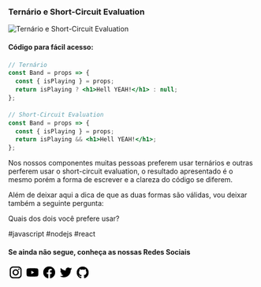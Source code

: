 ### Ternário e Short-Circuit Evaluation

![Ternário e Short-Circuit Evaluation](https://github.com/emersonbrogadev/social-media-snippets/blob/master/content/2019-08-12-ternary-and-short-circuit-evaluation/2019-08-12-ternary-and-short-circuit-evaluation.jpg)

#### Código para fácil acesso:

```jsx
// Ternário
const Band = props => {
  const { isPlaying } = props;
  return isPlaying ? <h1>Hell YEAH!</h1> : null;
};

// Short-Circuit Evaluation
const Band = props => {
  const { isPlaying } = props;
  return isPlaying && <h1>Hell YEAH!</h1>;
};
```

Nos nossos componentes muitas pessoas preferem usar ternários e outras perferem usar o short-circuit evaluation, o resultado apresentado é o mesmo porém a forma de escrever e a clareza do código se diferem.

Além de deixar aqui a dica de que as duas formas são válidas, vou deixar também a seguinte pergunta:

Quais dos dois você prefere usar?

#javascript #nodejs #react

#### Se ainda não segue, conheça as nossas Redes Sociais

[![instagram.com/emersonbrogadev](https://github.com/emersonbroga/social-media-snippets/blob/master/static/instagram.png?raw=true)](https://www.instagram.com/emersonbrogadev/)
[![youtube.com/c/emersonbrogadev](https://github.com/emersonbroga/social-media-snippets/blob/master/static/youtube.png?raw=true)](https://www.youtube.com/c/emersonbroga/)
[![facebook.com/emersonbrogadev](https://github.com/emersonbroga/social-media-snippets/blob/master/static/facebook.png?raw=true)](https://www.facebook.com/emersonbrogadev/)
[![twitter.com/emersonbrogadev](https://github.com/emersonbroga/social-media-snippets/blob/master/static/twitter.png?raw=true)](https://www.twitter.com/emersonbrogadev/)
[![github.com/emersonbroga](https://github.com/emersonbroga/social-media-snippets/blob/master/static/github.png?raw=true)](https://www.github.com/emersonbroga/)
